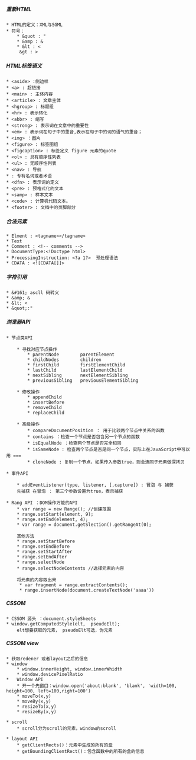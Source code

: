 ##### 重新HTML
	* HTML的定义：XML与SGML
	* 符号：
		* &quot : "
		* &amp : &
		* &lt : <
		 &gt : >
##### HTML标签语义
	* <aside> :侧边栏
	* <a> : 超链接
	* <main> : 主体内容
	* <article> : 文章主体
	* <hgroup> : 标题组
	* <hr> : 表示转化
	* <abbr> : 缩写
	* <strong> : 表示词在文章中的重要性
	* <em> : 表示词在句子中的重音,表示在句子中的词的语气的重音；
	* <img> ：图片
	* <figure> : 标签图组
	* <figcaption> : 标签定义 figure 元素的quote
	* <ol> : 具有顺序性列表
	* <ul> : 无顺序性列表
	* <nav> : 导航
	* : 专有名词或者术语
	* <dfn> : 表示词的定义
	* <pre> : 预格式化的文本
	* <samp> : 样本文本
	* <code> : 计算机代码文本。
	* <footer> : 文档中的页脚部分

##### 合法元素
	* Elment : <tagname></tagname>
	* Text
	* Comment : <!-- comments -->
	* DocumentType:<!Doctype html>
	* ProcessingInstruction: <?a 1?>  预处理语法
	* CDATA : <![CDATA[]]>

##### 字符引用
	* &#161; ascll 码转义
	* &amp; &
	* &lt; <
	* &quot;:"

##### 浏览器API
	* 节点类API

		* 寻找对应节点操作
			* parentNode        parentElement
			* childNodes        children
			* firstChild        firstElementChild
			* lastChild         lastElementChild
			* nextSibling       nextElementSibling
			* previousSibling   previousElementSibling

		* 修改操作
			* appendChild
			* insertBefore
			* removeChild
			* replaceChild
		
		* 高级操作
			* compareDocumentPosition ： 用于比较两个节点中关系的函数
			* contains ：检查一个节点是否包含另一个节点的函数
			* isEqualNode ：检查两个节点是否完全相同
			* isSameNode : 检查两个节点是否是同一个节点，实际上在JavaScript中可以用 ===
			* cloneNode : 复制一个节点，如果传入参数true，则会连同子元素做深拷贝
	
	* 事件API

		* addEventListener(type, listener, [,capture]) : 冒泡 与 捕获
		先捕获 在冒泡 ： 第三个参数设置为true，表示捕获

	* Rang API ：DOM操作万能的API
		* var range = new Range(); //创建范围
		* range.setStart(element, 9);
		* range.setEnd(element, 4);
		* var range = document.getSlection().getRangeAt(0);

		其他方法
		* range.setStartBefore
		* range.setEndBefore
		* range.setStartAfter
		* range.setEndAfter
		* range.selectNode
		* range.selectNodeContents //选择元素的内容

	 	将元素的内容取出来
		 * var fragment = range.extractContents();
		 * range.insertNode(document.createTextNode('aaaa'))

##### CSSOM
	* CSSOM 源头 ：document.styleSheets
	* window.getComputedStyle(elt,	pseudoElt);
		elt想要获取的元素， pseudoElt可选，伪元素

##### CSSOM view
	* 获取redener 或者layout之后的信息
	* window
		* window.innerHeight, window.innerWhidth
		* window.devicePixelRatio
	*	Window API
		* 开一个先窗口：window.open('about:blank', 'blank', 'width=100, height=100, left=100,right=100')
		* moveTo(x,y)
		* moveBy(x,y)
		* resizeTo(x,y)
		* resizeBy(x,y)
	
	* scroll 
		* scroll分为scroll的元素，window的scroll

	* layout API
		* getClientRects()：元素中生成的所有的盒
		* getBoundingClientRect()：包含函数中的所有的盒的信息